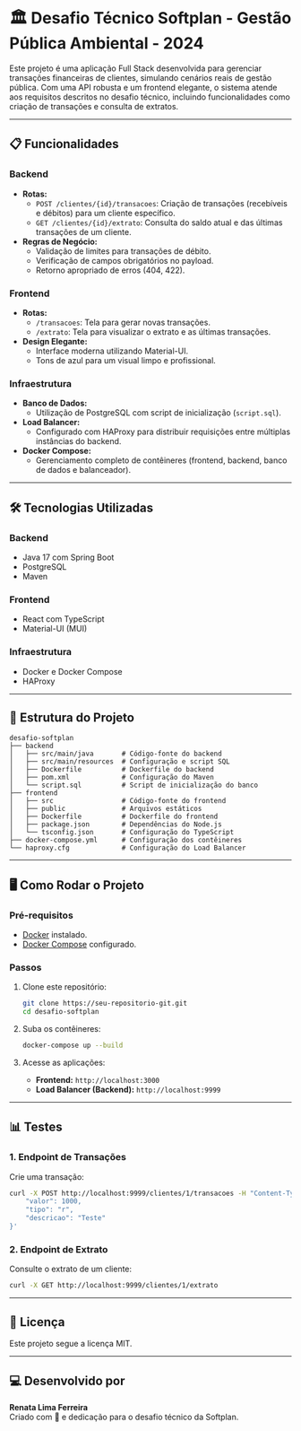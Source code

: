 
# 🏛️ Desafio Técnico Softplan - Gestão Pública Ambiental - 2024

Este projeto é uma aplicação Full Stack desenvolvida para gerenciar transações financeiras de clientes, simulando cenários reais de gestão pública. Com uma API robusta e um frontend elegante, o sistema atende aos requisitos descritos no desafio técnico, incluindo funcionalidades como criação de transações e consulta de extratos.

---

## 📋 Funcionalidades

### **Backend**
- **Rotas:**
  - `POST /clientes/{id}/transacoes`: Criação de transações (recebíveis e débitos) para um cliente específico.
  - `GET /clientes/{id}/extrato`: Consulta do saldo atual e das últimas transações de um cliente.
- **Regras de Negócio:**
  - Validação de limites para transações de débito.
  - Verificação de campos obrigatórios no payload.
  - Retorno apropriado de erros (404, 422).
  
### **Frontend**
- **Rotas:**
  - `/transacoes`: Tela para gerar novas transações.
  - `/extrato`: Tela para visualizar o extrato e as últimas transações.
- **Design Elegante:**
  - Interface moderna utilizando Material-UI.
  - Tons de azul para um visual limpo e profissional.

### **Infraestrutura**
- **Banco de Dados:**
  - Utilização de PostgreSQL com script de inicialização (`script.sql`).
- **Load Balancer:**
  - Configurado com HAProxy para distribuir requisições entre múltiplas instâncias do backend.
- **Docker Compose:**
  - Gerenciamento completo de contêineres (frontend, backend, banco de dados e balanceador).

---

## 🛠️ Tecnologias Utilizadas

### **Backend**
- Java 17 com Spring Boot
- PostgreSQL
- Maven

### **Frontend**
- React com TypeScript
- Material-UI (MUI)

### **Infraestrutura**
- Docker e Docker Compose
- HAProxy

---

## 📂 Estrutura do Projeto

```plaintext
desafio-softplan
├── backend
│   ├── src/main/java       # Código-fonte do backend
│   ├── src/main/resources  # Configuração e script SQL
│   ├── Dockerfile          # Dockerfile do backend
│   ├── pom.xml             # Configuração do Maven
│   └── script.sql          # Script de inicialização do banco
├── frontend
│   ├── src                 # Código-fonte do frontend
│   ├── public              # Arquivos estáticos
│   ├── Dockerfile          # Dockerfile do frontend
│   ├── package.json        # Dependências do Node.js
│   └── tsconfig.json       # Configuração do TypeScript
├── docker-compose.yml      # Configuração dos contêineres
└── haproxy.cfg             # Configuração do Load Balancer
```

---

## 🖥️ Como Rodar o Projeto

### **Pré-requisitos**
- [Docker](https://www.docker.com/products/docker-desktop) instalado.
- [Docker Compose](https://docs.docker.com/compose/) configurado.

### **Passos**
1. Clone este repositório:
   ```bash
   git clone https://seu-repositorio-git.git
   cd desafio-softplan
   ```

2. Suba os contêineres:
   ```bash
   docker-compose up --build
   ```

3. Acesse as aplicações:
   - **Frontend:** `http://localhost:3000`
   - **Load Balancer (Backend):** `http://localhost:9999`

---

## 📊 Testes

### **1. Endpoint de Transações**
Crie uma transação:
```bash
curl -X POST http://localhost:9999/clientes/1/transacoes -H "Content-Type: application/json" -d '{
    "valor": 1000,
    "tipo": "r",
    "descricao": "Teste"
}'
```

### **2. Endpoint de Extrato**
Consulte o extrato de um cliente:
```bash
curl -X GET http://localhost:9999/clientes/1/extrato
```

---

## 📄 Licença

Este projeto segue a licença MIT.

---

## 💻 Desenvolvido por

**Renata Lima Ferreira**  
Criado com 💙 e dedicação para o desafio técnico da Softplan.
